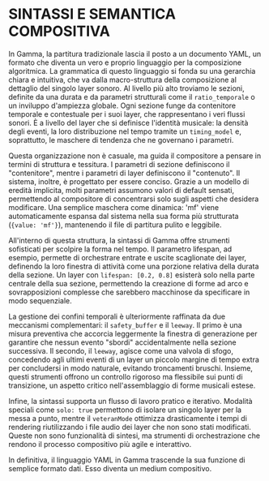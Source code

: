 # SINTASSI E SEMANTICA COMPOSITIVA

In Gamma, la partitura tradizionale lascia il posto a un documento YAML, un formato che diventa un vero e proprio linguaggio per la composizione algoritmica.
La grammatica di questo linguaggio si fonda su una gerarchia chiara e intuitiva, che va dalla macro-struttura della composizione al dettaglio del singolo layer sonoro. Al livello più alto troviamo le sezioni, definite da una durata e da parametri strutturali come il `ratio_temporale` o un inviluppo d'ampiezza globale. Ogni sezione funge da contenitore temporale e contestuale per i suoi layer, che rappresentano i veri flussi sonori. È a livello del layer che si definisce l'identità musicale: la densità degli eventi, la loro distribuzione nel tempo tramite un `timing_model` e, soprattutto, le maschere di tendenza che ne governano i parametri.

Questa organizzazione non è casuale, ma guida il compositore a pensare in termini di struttura e tessitura. I parametri di sezione definiscono il "contenitore", mentre i parametri di layer definiscono il "contenuto". Il sistema, inoltre, è progettato per essere conciso. Grazie a un modello di eredità implicita, molti parametri assumono valori di default sensati, permettendo al compositore di concentrarsi solo sugli aspetti che desidera modificare. Una semplice maschera come dinamica: 'mf' viene automaticamente espansa dal sistema nella sua forma più strutturata (`{value: 'mf'}`), mantenendo il file di partitura pulito e leggibile.

All'interno di questa struttura, la sintassi di Gamma offre strumenti sofisticati per scolpire la forma nel tempo. Il parametro lifespan, ad esempio, permette di orchestrare entrate e uscite scaglionate dei layer, definendo la loro finestra di attività come una porzione relativa della durata della sezione. Un layer con `lifespan: [0.2, 0.8]` esisterà solo nella parte centrale della sua sezione, permettendo la creazione di forme ad arco e sovrapposizioni complesse che sarebbero macchinose da specificare in modo sequenziale.

La gestione dei confini temporali è ulteriormente raffinata da due meccanismi complementari: il `safety_buffer` e il `leeway`. Il primo è una misura preventiva che accorcia leggermente la finestra di generazione per garantire che nessun evento "sbordi" accidentalmente nella sezione successiva. Il secondo, il `leeway`, agisce come una valvola di sfogo, concedendo agli ultimi eventi di un layer un piccolo margine di tempo extra per concludersi in modo naturale, evitando troncamenti bruschi. Insieme, questi strumenti offrono un controllo rigoroso ma flessibile sui punti di transizione, un aspetto critico nell'assemblaggio di forme musicali estese.

Infine, la sintassi supporta un flusso di lavoro pratico e iterativo. Modalità speciali come `solo: true` permettono di isolare un singolo layer per la messa a punto, mentre il `veteranMode` ottimizza drasticamente i tempi di rendering riutilizzando i file audio dei layer che non sono stati modificati. Queste non sono funzionalità di sintesi, ma strumenti di orchestrazione che rendono il processo compositivo più agile e interattivo.

In definitiva, il linguaggio YAML in Gamma trascende la sua funzione di semplice formato dati. Esso diventa un medium compositivo. 